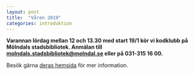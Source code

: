 ```yaml
---
layout: post
title:  "Våren 2019"
categories: introduktion
---
```

**Varannan lördag mellan 12 och 13.30 med start 19/1 kör vi kodklubb på Mölndals stadsbibliotek. Anmälan till molndals.stadsbibliotek@molndal.se eller på 031-315 16 00.**

Besök gärna [deras hemsida][bibblan] för mer information.

[bibblan]: https://bibliotek.molndal.se/web/arena/start
